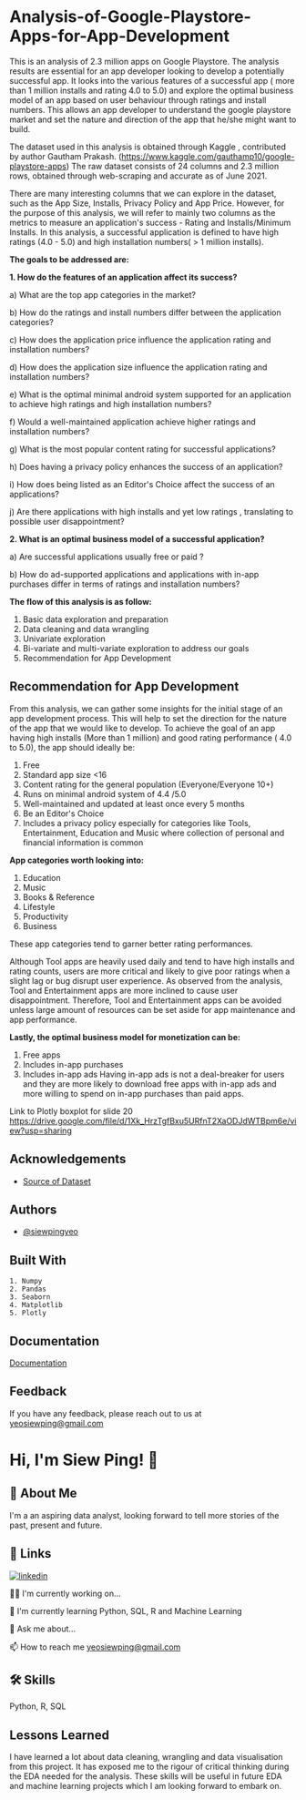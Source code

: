 
# Analysis-of-Google-Playstore-Apps-for-App-Development
This is an analysis of 2.3 million apps on Google Playstore. The analysis results are essential for an app developer looking to develop a potentially successful app. 
It looks into the various features of a successful app ( more than 1 million installs and rating 4.0 to 5.0) and explore the 
optimal business model of an app based on user behaviour through ratings and install numbers. This allows an app developer to understand the google playstore market and 
set the nature and direction of the app that he/she might want to build.  

The dataset used in this analysis is obtained through Kaggle , contributed by author Gautham Prakash. (https://www.kaggle.com/gauthamp10/google-playstore-apps) The raw dataset consists of 24 columns and 2.3 million rows, obtained through web-scraping and accurate as of June 2021.

There are many interesting columns that we can explore in the dataset, such as the App Size, Installs, Privacy Policy and App Price. However, for the purpose of this analysis, we will refer to mainly two columns as the metrics to measure an application's success - Rating and Installs/Minimum Installs. In this analysis, a successful application is defined to have high ratings (4.0 - 5.0) and high installation numbers( > 1 million installs).

**The goals to be addressed are:**

**1. How do the features of an application affect its success?**

a) What are the top app categories in the market?

b) How do the ratings and install numbers differ between the application categories? 

c) How does the application price influence the application rating and installation numbers? 

d) How does the application size influence the application rating and installation numbers?

e) What is the optimal minimal android system supported for an application to achieve high ratings and high installation numbers?

f) Would a well-maintained application achieve higher ratings and installation numbers?

g) What is the most popular content rating for successful applications? 

h) Does having a privacy policy enhances the success of an application? 

i) How does being listed as an Editor's Choice affect the success of an applications? 

j) Are there applications with high installs and yet low ratings , translating to possible user disappointment?

**2. What is an optimal business model of a successful application?**

 a) Are successful applications usually free or paid ? 

 b) How do ad-supported applications and applications with in-app purchases differ in terms of ratings and installation numbers?
 
 
**The flow of this analysis is as follow:**

1. Basic data exploration and preparation
2. Data cleaning and data wrangling
3. Univariate exploration
4. Bi-variate and multi-variate exploration to address our goals
5. Recommendation for App Development
 
## Recommendation for App Development
From this analysis, we can gather some insights for the initial stage of an app development process. This will help to set the direction for the nature of the app that we would like to develop. To achieve the goal of an app having high installs (More than 1 million) and good rating performance ( 4.0 to 5.0), the app should ideally be:

1. Free
2. Standard app size <16
3. Content rating for the general population (Everyone/Everyone 10+)
4. Runs on minimal android system of 4.4 /5.0
5. Well-maintained and updated at least once every 5 months
6. Be an Editor's Choice
7. Includes a privacy policy especially for categories like Tools, Entertainment, Education and Music where collection of personal and financial information is common


**App categories worth looking into:**

1. Education
2. Music
3. Books & Reference
4. Lifestyle
5. Productivity
6. Business

These app categories tend to garner better rating performances.

Although Tool apps are heavily used daily and tend to have high installs and rating counts, users are more critical and likely to give poor ratings when a slight lag or bug disrupt user experience. As observed from the analysis, Tool and Entertainment apps are more inclined to cause user disappointment. Therefore, Tool and Entertainment apps can be avoided unless large amount of resources can be set aside for app maintenance and app performance.

**Lastly, the optimal business model for monetization can be:**

1. Free apps
2. Includes in-app purchases
3. Includes in-app ads
Having in-app ads is not a deal-breaker for users and they are more likely to download free apps with in-app ads and more willing to spend on in-app purchases than paid apps.
 
 
 

Link to Plotly boxplot for slide 20 
https://drive.google.com/file/d/1Xk_HrzTgfBxu5URfnT2XaODJdWTBpm6e/view?usp=sharing



## Acknowledgements

 - [Source of Dataset](https://www.kaggle.com/gauthamp10/google-playstore-apps)
 
## Authors

- [@siewpingyeo](https://github.com/SiewPingYeo)


## Built With

    1. Numpy
    2. Pandas 
    3. Seaborn
    4. Matplotlib
    5. Plotly 






## Documentation

[Documentation](https://linktodocumentation)


## Feedback

If you have any feedback, please reach out to us at yeosiewping@gmail.com


# Hi, I'm Siew Ping! 👋


## 🚀 About Me
I'm a an aspiring data analyst, looking forward to tell more stories of the past, present and future.


## 🔗 Links

[![linkedin](https://img.shields.io/badge/linkedin-0A66C2?style=for-the-badge&logo=linkedin&logoColor=white)](https://www.linkedin.com/in/siew-ping-yeo-453b8368/)



👩‍💻 I'm currently working on...

🧠 I'm currently learning Python, SQL, R and Machine Learning

💬 Ask me about...

📫 How to reach me
yeosiewping@gmail.com

## 🛠 Skills
Python, R, SQL 


## Lessons Learned

I have learned a lot about data cleaning, wrangling and data visualisation from this project. It has exposed me to the rigour of critical thinking during the EDA needed for the analysis. 
These skills will be useful in future EDA and machine learning projects which I am looking forward to embark on. 
